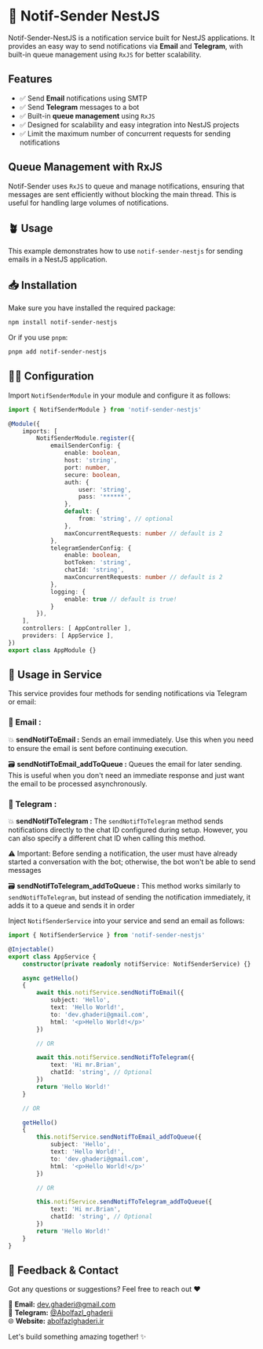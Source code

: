 # 🔔 Notif-Sender NestJS

Notif-Sender-NestJS is a notification service built for NestJS applications. It provides an easy way to send notifications via **Email** and **Telegram**, with built-in queue management using `RxJS` for better scalability.

## Features

- ✅ Send **Email** notifications using SMTP
- ✅ Send **Telegram** messages to a bot
- ✅ Built-in **queue management** using `RxJS`
- ✅ Designed for scalability and easy integration into NestJS projects
- ✅ Limit the maximum number of concurrent requests for sending notifications

## Queue Management with RxJS

Notif-Sender uses `RxJS` to queue and manage notifications, ensuring that messages are sent efficiently without blocking the main thread. This is useful for handling large volumes of notifications.

## 🪴 Usage

This example demonstrates how to use `notif-sender-nestjs` for sending emails in a NestJS application.

## 📥 Installation

Make sure you have installed the required package:

```sh
npm install notif-sender-nestjs
```
Or if you use `pnpm`:
```sh
pnpm add notif-sender-nestjs
```

## 🧑‍💻 Configuration

Import `NotifSenderModule` in your module and configure it as follows:

```ts
import { NotifSenderModule } from 'notif-sender-nestjs'

@Module({
    imports: [
        NotifSenderModule.register({
            emailSenderConfig: {
                enable: boolean,
                host: 'string',
                port: number,
                secure: boolean,
                auth: {
                    user: 'string',
                    pass: '******',
                },
                default: {
                    from: 'string', // optional
                },
                maxConcurrentRequests: number // default is 2
            },
            telegramSenderConfig: {
                enable: boolean,
                botToken: 'string',
                chatId: 'string',
                maxConcurrentRequests: number // default is 2
            },
            logging: {
                enable: true // default is true!
            }
        }),
    ],
    controllers: [ AppController ],
    providers: [ AppService ],
})
export class AppModule {}
```

## 💎 Usage in Service

This service provides four methods for sending notifications via Telegram or email:

### 📧 Email :

💥 **sendNotifToEmail :**  Sends an email immediately. Use this when you need to ensure the email is sent before continuing execution.

🗃️ **sendNotifToEmail_addToQueue :**  Queues the email for later sending. This is useful when you don't need an immediate response and just want the email to be processed asynchronously.

### 📨 Telegram :

💥 **sendNotifToTelegram :** The `sendNotifToTelegram` method sends notifications directly to the chat ID configured during setup. However, you can also specify a different chat ID when calling this method.

⚠️ Important: Before sending a notification, the user must have already started a conversation with the bot; otherwise, the bot won't be able to send messages

🗃️ **sendNotifToTelegram_addToQueue :** This method works similarly to `sendNotifToTelegram`, but instead of sending the notification immediately, it adds it to a queue and sends it in order


Inject `NotifSenderService` into your service and send an email as follows:

```ts
import { NotifSenderService } from 'notif-sender-nestjs'

@Injectable()
export class AppService {
    constructor(private readonly notifService: NotifSenderService) {}

    async getHello()
    {
        await this.notifService.sendNotifToEmail({
            subject: 'Hello',
            text: 'Hello World!',
            to: 'dev.ghaderi@gmail.com',
            html: '<p>Hello World!</p>'
        })

        // OR

        await this.notifService.sendNotifToTelegram({
            text: 'Hi mr.Brian',
            chatId: 'string', // Optional
        })
        return 'Hello World!'
    }

    // OR

    getHello()
    {
        this.notifService.sendNotifToEmail_addToQueue({
            subject: 'Hello',
            text: 'Hello World!',
            to: 'dev.ghaderi@gmail.com',
            html: '<p>Hello World!</p>'
        })

        // OR

        this.notifService.sendNotifToTelegram_addToQueue({
            text: 'Hi mr.Brian',
            chatId: 'string', // Optional
        })
        return 'Hello World!'
    } 
}
```
## 🚀 Feedback & Contact  

Got any questions or suggestions? Feel free to reach out ❤️  

📩 **Email:** [dev.ghaderi@gmail.com](mailto:dev.ghaderi@gmail.com)  
💬 **Telegram:** [@Abolfazl_ghaderii](https://t.me/Abolfazl_ghaderii)  
🌐 **Website:** [abolfazlghaderi.ir](https://abolfazlghaderi.ir)  

Let's build something amazing together! ✨
